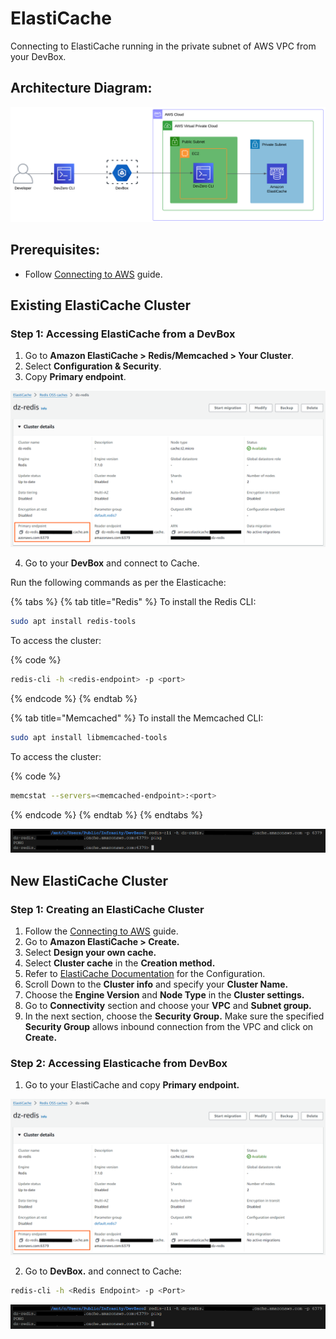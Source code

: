 # ElastiCache

Connecting to ElastiCache running in the private subnet of AWS VPC from your DevBox.

## Architecture Diagram:

![image](../../../.gitbook/assets/elasticache-arch.png)

## Prerequisites:

- Follow [Connecting to AWS](../../existing-network/connecting-to-aws.md) guide.

## Existing ElastiCache Cluster

### Step 1: Accessing ElastiCache from a DevBox

1. Go to **Amazon ElastiCache > Redis/Memcached > Your Cluster**.
2. Select **Configuration & Security**.
3. Copy **Primary endpoint**.

![image](../../../.gitbook/assets/elasticache-endpoints.png)

4. Go to your **DevBox** and connect to Cache.

Run the following commands as per the Elasticache:

{% tabs %}
{% tab title="Redis" %}
To install the Redis CLI:

```sh
sudo apt install redis-tools
```

To access the cluster:

{% code %}
```sh
redis-cli -h <redis-endpoint> -p <port>
```
{% endcode %}
{% endtab %}

{% tab title="Memcached" %}
To install the Memcached CLI:

```sh
sudo apt install libmemcached-tools
```

To access the cluster:

{% code %}
```sh
memcstat --servers=<memcached-endpoint>:<port>
```
{% endcode %}
{% endtab %}
{% endtabs %}

![image](../../../.gitbook/assets/elasticache-access.png)


## New ElastiCache Cluster

### Step 1: Creating an ElastiCache Cluster

1. Follow the [Connecting to AWS](../../existing-network/connecting-to-aws.md) guide.
2. Go to **Amazon ElastiCache > Create.**
3. Select **Design your own cache.**
4. Select **Cluster cache** in the **Creation method.**
5. Refer to [ElastiCache Documentation](https://docs.aws.amazon.com/elasticache/) for the Configuration.
6. Scroll Down to the **Cluster info** and specify your **Cluster Name.**
7. Choose the **Engine Version** and **Node Type** in the **Cluster settings.**
8. Go to **Connectivity** section and choose your **VPC** and **Subnet group.**
9. In the next section, choose the **Security Group.** Make sure the specified **Security Group** allows inbound connection from the VPC and click on **Create.**

### Step 2: Accessing Elasticache from DevBox
1. Go to your ElastiCache and copy **Primary endpoint.**

![image](../../../.gitbook/assets/elasticache-endpoints.png)

2. Go to **DevBox.** and connect to Cache:

```sh
redis-cli -h <Redis Endpoint> -p <Port>
```

![image](../../../.gitbook/assets/elasticache-access.png)

